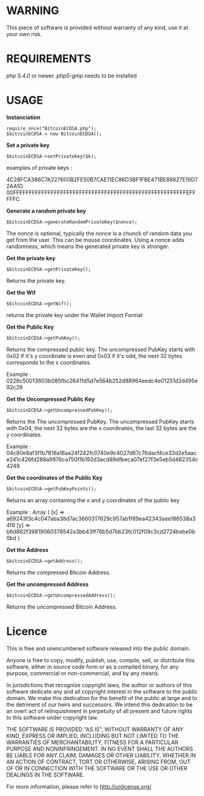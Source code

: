 WARNING
===============

This piece of software is provided without warranty of any kind, use it at your own risk.

REQUIREMENTS
===============

*php 5.4.0* or newer.
*php5-gmp* needs to be installed

USAGE
===============

**Instanciation**

    
    require_once("BitcoinECDSA.php");
    $bitcoinECDSA = new BitcoinECDSA();
    

**Set a private key**

    
    $bitcoinECDSA->setPrivateKey($k);
    
examples of private keys :

4C28FCA386C7A227600B2FE50B7CAE11EC86D3BF1FBE471BE89827E19D72AA1D
00FFFFFFFFFFFFFFFFFFFFFFFFFFFFFFFFFFFFFFFFFFFFFFFFFFFFFFFEFFFFFC

**Generate a random private key**
    
    $bitcoinECDSA->generateRandomPrivateKey($nonce);
    
The nonce is optional, typically the nonce is a chunck of random data you get from the user. This can be mouse coordinates.
Using a nonce adds randomness, which means the generated private key is stronger.

**Get the private key**

    
    $bitcoinECDSA->getPrivateKey();
    
Returns the private key.

**Get the Wif**

    
    $bitcoinECDSA->getWif();
    
returns the private key under the Wallet Import Format


**Get the Public Key**

    
    $bitcoinECDSA->getPubKey();
    
Returns the compressed public key.
The uncompressed PubKey starts with 0x02 if it's y coordinate is even and 0x03 if it's odd, the next 32 bytes corresponds to the x coordinates.

Example : 0226c50013603b085fbc26411d5d7e564b252d88964eedc4e01251d2d495e92c29

**Get the Uncompressed Public Key**

    
    $bitcoinECDSA->getUncompressedPubKey();
  
Returns the The uncompressed PubKey.
The uncompressed PubKey starts with 0x04, the next 32 bytes are the x coordinates, the last 32 bytes are the y coordinates.

Example : 04c80e8af3f1b7816a18aa24f242fc0740e9c4027d67c76dacf4ce32d2e5aace241c426fd288a9976ca750f1b192d3acd89dfbeca07ef27f3e5eb5d482354c4249

**Get the coordinates of the Public Key**

    
    $bitcoinECDSA->getPubKeyPoints();
    
Returns an array containing the x and y coordinates of the public key

Example :
Array ( [x] => a69243f3c4c047aba38d7ac3660317629c957ab1f89ea42343aee186538a34f8 [y] => b6d862f39819060378542a3bb43ff76b5d7bb23fc012f09c3cd2724bebe0b0bd ) 

**Get the Address**

    
    $bitcoinECDSA->getAddress();
    
Returns the compressed Bitcoin Address.

**Get the uncompressed Address**

    
    $bitcoinECDSA->getUncompressedAddress();
    
Returns the uncompressed Bitcoin Address.

Licence
===============
This is free and unencumbered software released into the public domain.

Anyone is free to copy, modify, publish, use, compile, sell, or
distribute this software, either in source code form or as a compiled
binary, for any purpose, commercial or non-commercial, and by any
means.

In jurisdictions that recognize copyright laws, the author or authors
of this software dedicate any and all copyright interest in the
software to the public domain. We make this dedication for the benefit
of the public at large and to the detriment of our heirs and
successors. We intend this dedication to be an overt act of
relinquishment in perpetuity of all present and future rights to this
software under copyright law.

THE SOFTWARE IS PROVIDED "AS IS", WITHOUT WARRANTY OF ANY KIND,
EXPRESS OR IMPLIED, INCLUDING BUT NOT LIMITED TO THE WARRANTIES OF
MERCHANTABILITY, FITNESS FOR A PARTICULAR PURPOSE AND NONINFRINGEMENT.
IN NO EVENT SHALL THE AUTHORS BE LIABLE FOR ANY CLAIM, DAMAGES OR
OTHER LIABILITY, WHETHER IN AN ACTION OF CONTRACT, TORT OR OTHERWISE,
ARISING FROM, OUT OF OR IN CONNECTION WITH THE SOFTWARE OR THE USE OR
OTHER DEALINGS IN THE SOFTWARE.

For more information, please refer to <http://unlicense.org/>
